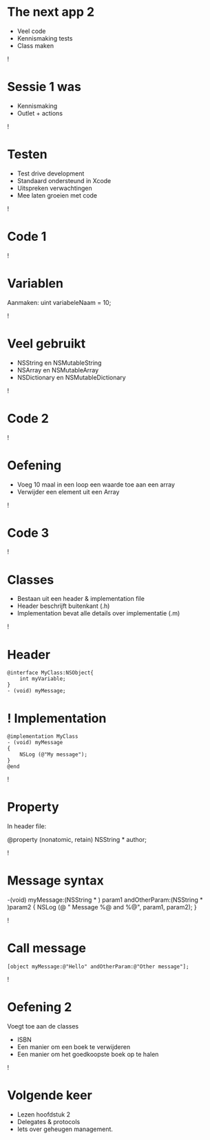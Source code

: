 The next app 2
===
* Veel code
* Kennismaking tests
* Class maken

!

Sessie 1 was
===
* Kennismaking
* Outlet + actions

!

Testen
===
* Test drive development
* Standaard ondersteund in Xcode
* Uitspreken verwachtingen
* Mee laten groeien met code


!

Code 1
===

!

Variablen
===

Aanmaken:
uint variabeleNaam = 10;

!

Veel gebruikt
===
* NSString en NSMutableString
* NSArray en NSMutableArray
* NSDictionary en NSMutableDictionary

!

Code 2
===

!

Oefening
===
* Voeg 10 maal in een loop een waarde toe aan een array
* Verwijder een element uit een Array



!

Code 3
===

!

Classes 
===
* Bestaan uit een header & implementation file
* Header beschrijft buitenkant (.h)
* Implementation bevat alle details over implementatie (.m)

!

Header
===
	@interface MyClass:NSObject{
		int myVariable;
	}
	- (void) myMessage;



!
Implementation
===
		
	@implementation MyClass
	- (void) myMessage
	{
		NSLog (@"My message");
	}
	@end

!

Property 
===
In header file:

@property (nonatomic, retain) NSString * author;


!

Message syntax
===
-(void) myMessage:(NSString * ) param1 andOtherParam:(NSString * )param2 {
	NSLog (@ " Message %@ and %@",
	param1, param2); 
}

!

Call message
===
	[object myMessage:@"Hello" andOtherParam:@"Other message"];


!

Oefening 2
===
Voegt toe aan de classes
* ISBN
* Een manier om een boek te verwijderen
* Een manier om het goedkoopste boek op te halen

!

Volgende keer
===
* Lezen hoofdstuk 2
* Delegates & protocols
* Iets over geheugen management.